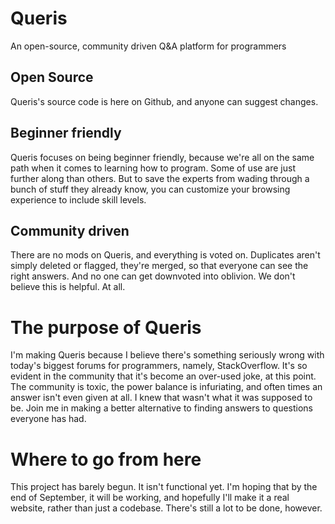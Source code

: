 # Queris
An open-source, community driven Q&amp;A platform for programmers

## Open Source
Queris's source code is here on Github, and anyone can suggest changes.

## Beginner friendly
Queris focuses on being beginner friendly, because we're all on the same path when it comes to learning how to program. Some of use are just further along than others. But to save the experts from wading through a bunch of stuff they already know, you can customize your browsing experience to include skill levels.

## Community driven
There are no mods on Queris, and everything is voted on. Duplicates aren't simply deleted or flagged, they're merged, so that everyone can see the right answers. And no one can get downvoted into oblivion. We don't believe this is helpful. At all.

# The purpose of Queris
I'm making Queris because I believe there's something seriously wrong with today's biggest forums for programmers, namely, StackOverflow. It's so evident in the community that it's become an over-used joke, at this point. The community is toxic, the power balance is infuriating, and often times an answer isn't even given at all. I knew that wasn't what it was supposed to be. Join me in making a better alternative to finding answers to questions everyone has had.

# Where to go from here
This project has barely begun. It isn't functional yet. I'm hoping that by the end of September, it will be working, and hopefully I'll make it a real website, rather than just a codebase. There's still a lot to be done, however.
